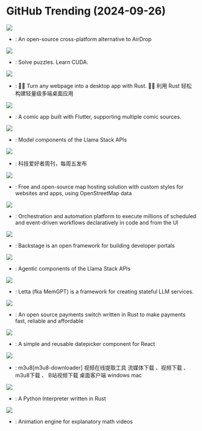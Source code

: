 # GitHub Trending (2024-09-26)

![](https://img.shields.io/badge/Dart-New%20539-green?style=flat-square&logo=appveyor)
- [](https://github.comundefined): An open-source cross-platform alternative to AirDrop

![](https://img.shields.io/badge/Jupyter%20Notebook-New%201-green?style=flat-square&logo=appveyor)
- [](https://github.comundefined): Solve puzzles. Learn CUDA.

![](https://img.shields.io/badge/Rust-New%20116-green?style=flat-square&logo=appveyor)
- [](https://github.comundefined): 🤱🏻 Turn any webpage into a desktop app with Rust. 🤱🏻 利用 Rust 轻松构建轻量级多端桌面应用

![](https://img.shields.io/badge/Dart-New%20401-green?style=flat-square&logo=appveyor)
- [](https://github.comundefined): A comic app built with Flutter, supporting multiple comic sources.

![](https://img.shields.io/badge/Python-New%20642-green?style=flat-square&logo=appveyor)
- [](https://github.comundefined): Model components of the Llama Stack APIs

![](https://img.shields.io/badge/none-New%20221-green?style=flat-square&logo=appveyor)
- [](https://github.comundefined): 科技爱好者周刊，每周五发布

![](https://img.shields.io/badge/Python-New%20288-green?style=flat-square&logo=appveyor)
- [](https://github.comundefined): Free and open-source map hosting solution with custom styles for websites and apps, using OpenStreetMap data

![](https://img.shields.io/badge/Java-New%20266-green?style=flat-square&logo=appveyor)
- [](https://github.comundefined): Orchestration and automation platform to execute millions of scheduled and event-driven workflows declaratively in code and from the UI

![](https://img.shields.io/badge/TypeScript-New%2019-green?style=flat-square&logo=appveyor)
- [](https://github.comundefined): Backstage is an open framework for building developer portals

![](https://img.shields.io/badge/Python-New%2056-green?style=flat-square&logo=appveyor)
- [](https://github.comundefined): Agentic components of the Llama Stack APIs

![](https://img.shields.io/badge/Python-New%20162-green?style=flat-square&logo=appveyor)
- [](https://github.comundefined): Letta (fka MemGPT) is a framework for creating stateful LLM services.

![](https://img.shields.io/badge/Rust-New%2053-green?style=flat-square&logo=appveyor)
- [](https://github.comundefined): An open source payments switch written in Rust to make payments fast, reliable and affordable

![](https://img.shields.io/badge/TypeScript-New%202-green?style=flat-square&logo=appveyor)
- [](https://github.comundefined): A simple and reusable datepicker component for React

![](https://img.shields.io/badge/TypeScript-New%2067-green?style=flat-square&logo=appveyor)
- [](https://github.comundefined): m3u8[m3u8-downloader] 视频在线提取工具 流媒体下载 、视频下载 、 m3u8下载 、 B站视频下载 桌面客户端 windows mac

![](https://img.shields.io/badge/Rust-New%2050-green?style=flat-square&logo=appveyor)
- [](https://github.comundefined): A Python Interpreter written in Rust

![](https://img.shields.io/badge/Python-New%20106-green?style=flat-square&logo=appveyor)
- [](https://github.comundefined): Animation engine for explanatory math videos

